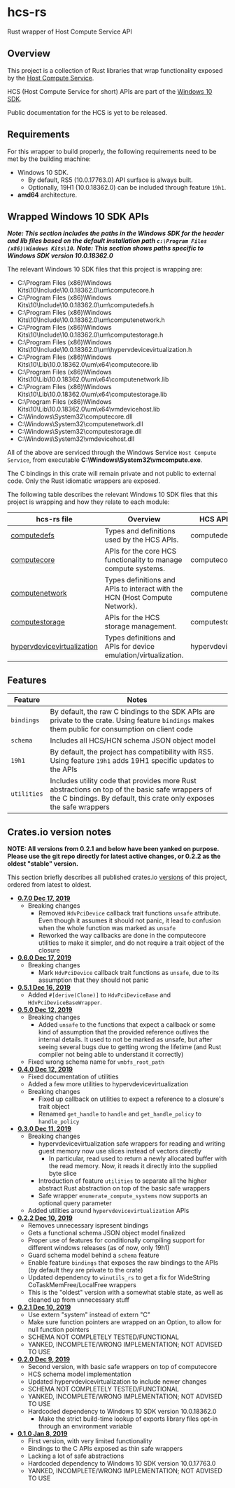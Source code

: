 # hcs-rs
Rust wrapper of Host Compute Service API

## Overview

This project is a collection of Rust libraries that wrap functionality exposed by the [Host Compute Service](https://blogs.technet.microsoft.com/virtualization/2017/01/27/introducing-the-host-compute-service-hcs/).

HCS (Host Compute Service for short) APIs are part of the [Windows 10 SDK](https://developer.microsoft.com/en-us/windows/downloads/windows-10-sdk).

Public documentation for the HCS is yet to be released.

## Requirements

For this wrapper to build properly, the following requirements need to be met by the building machine:

- Windows 10 SDK.
  - By default, RS5 (10.0.17763.0) API surface is always built.
  - Optionally, 19H1 (10.0.18362.0) can be included through feature `19h1`.
- **amd64** architecture.

## Wrapped Windows 10 SDK APIs

**_Note: This section includes the paths in the Windows SDK for the header and lib files based on the default installation path `c:\Program Files (x86)\Windows Kits\10`._**
**_Note: This section shows paths specific to Windows SDK version 10.0.18362.0_**

The relevant Windows 10 SDK files that this project is wrapping are:
- C:\Program Files (x86)\Windows Kits\10\Include\10.0.18362.0\um\computecore.h
- C:\Program Files (x86)\Windows Kits\10\Include\10.0.18362.0\um\computedefs.h
- C:\Program Files (x86)\Windows Kits\10\Include\10.0.18362.0\um\computenetwork.h
- C:\Program Files (x86)\Windows Kits\10\Include\10.0.18362.0\um\computestorage.h
- C:\Program Files (x86)\Windows Kits\10\Include\10.0.18362.0\um\hypervdevicevirtualization.h
- C:\Program Files (x86)\Windows Kits\10\Lib\10.0.18362.0\um\x64\computecore.lib
- C:\Program Files (x86)\Windows Kits\10\Lib\10.0.18362.0\um\x64\computenetwork.lib
- C:\Program Files (x86)\Windows Kits\10\Lib\10.0.18362.0\um\x64\computestorage.lib
- C:\Program Files (x86)\Windows Kits\10\Lib\10.0.18362.0\um\x64\vmdevicehost.lib
- C:\Windows\System32\computecore.dll
- C:\Windows\System32\computenetwork.dll
- C:\Windows\System32\computestorage.dll
- C:\Windows\System32\vmdevicehost.dll

All of the above are serviced through the Windows Service `Host Compute Service`, from executable **C:\Windows\System32\vmcompute.exe**.

The C bindings in this crate will remain private and not public to external code. Only the Rust idiomatic wrappers are exposed.

The following table describes the relevant Windows 10 SDK files that this project is wrapping and how they relate to each module:

| hcs-rs file | Overview | HCS API C Header file | .h path in SDK | .lib path in SDK |
| -- | -- | -- | -- | -- |
| [computedefs](/src/compute/defs.rs) | Types and definitions used by the HCS APIs. | computedefs.h | C:\Program Files (x86)\Windows Kits\10\Include\10.0.18362.0\um\computedefs.h | C:\Program Files (x86)\Windows Kits\10\Lib\10.0.18362.0\um\x64\computedefs.lib |
| [computecore](/src/computecore/mod.rs) | APIs for the core HCS functionality to manage compute systems. | computecore.h | C:\Program Files (x86)\Windows Kits\10\Include\10.0.18362.0\um\computecore.h | C:\Program Files (x86)\Windows Kits\10\Lib\10.0.18362.0\um\x64\computecore.lib |
| [computenetwork](/src/computenetwork/mod.rs) | Types definitions and APIs to interact with the HCN (Host Compute Network). | computenetwork.h | C:\Program Files (x86)\Windows Kits\10\Include\10.0.18362.0\um\computenetwork.h | C:\Program Files (x86)\Windows Kits\10\Lib\10.0.18362.0\um\x64\computenetwork.lib |
| [computestorage](/src/computestorage/mod.rs) | APIs for the HCS storage management. | computestorage.h | C:\Program Files (x86)\Windows Kits\10\Include\10.0.18362.0\um\computestorage.h | C:\Program Files (x86)\Windows Kits\10\Lib\10.0.18362.0\um\x64\computestorage.lib |
| [hypervdevicevirtualization](/src/hypervdevicevirtualization/mod.rs) | Types definitions and APIs for device emulation/virtualization. | hypervdevicevirtualization.h | C:\Program Files (x86)\Windows Kits\10\Include\10.0.18362.0\um\hypervdevicevirtualization.h | C:\Program Files (x86)\Windows Kits\10\Lib\10.0.18362.0\um\x64\vmdevicehost.lib |

## Features
| Feature | Notes |
| -- | -- |
| `bindings` | By default, the raw C bindings to the SDK APIs are private to the crate. Using feature `bindings` makes them public for consumption on client code |
| `schema` | Includes all HCS/HCN schema JSON object model |
| `19h1` | By default, the project has compatibility with RS5. Using feature `19h1` adds 19H1 specific updates to the APIs |
| `utilities` | Includes utility code that provides more Rust abstractions on top of the basic safe wrappers of the C bindings. By default, this crate only exposes the safe wrappers |

## Crates.io version notes

**NOTE: All versions from 0.2.1 and below have been yanked on purpose. Please use the git repo directly for latest active changes, or 0.2.2 as the oldest "stable" version.**

This section briefly describes all published crates.io [versions](https://crates.io/crates/hcs-rs/versions) of this project, ordered from latest to oldest.

- [**0.7.0 Dec 17, 2019**](https://crates.io/crates/hcs-rs/0.7.0)
  - Breaking changes
    - Removed `HdvPciDevice` callback trait functions `unsafe` attribute. Even though it assumes it should not panic, it lead to confusion when the whole function was marked as `unsafe`
    - Reworked the way callbacks are done in the computecore utilities to make it simpler, and do not require a trait object of the closure
- [**0.6.0 Dec 17, 2019**](https://crates.io/crates/hcs-rs/0.6.0)
  - Breaking changes
    - Mark `HdvPciDevice` callback trait functions as `unsafe`, due to its assumption that they should not panic
- [**0.5.1 Dec 16, 2019**](https://crates.io/crates/hcs-rs/0.5.1)
  - Added `#[derive(Clone)]` to `HdvPciDeviceBase` and `HdvPciDeviceBaseWrapper`.
- [**0.5.0 Dec 12, 2019**](https://crates.io/crates/hcs-rs/0.5.0)
  - Breaking changes
    - Added `unsafe` to the functions that expect a callback or some kind of assumption that the provided reference outlives the internal details. It used to not be marked as unsafe, but after seeing several bugs due to getting wrong the lifetime (and Rust compiler not being able to understand it correctly)
  - Fixed wrong schema name for `vmbfs_root_path`
- [**0.4.0 Dec 12, 2019**](https://crates.io/crates/hcs-rs/0.4.0)
  - Fixed documentation of utilities
  - Added a few more utilities to hypervdevicevirtualization
  - Breaking changes
    - Fixed up callback on utilities to expect a reference to a closure's trait object
    - Renamed `get_handle` to `handle` and `get_handle_policy` to `handle_policy`
- [**0.3.0 Dec 11, 2019**](https://crates.io/crates/hcs-rs/0.3.0)
  - Breaking changes
    - hypervdevicevirtualization safe wrappers for reading and writing guest memory now use slices instead of vectors directly
      - In particular, read used to return a newly allocated buffer with the read memory. Now, it reads it directly into the supplied byte slice
    - Introduction of feature `utilities` to separate all the higher abstract Rust abstraction on top of the basic safe wrappers
    - Safe wrapper `enumerate_compute_systems` now supports an optional query parameter
  - Added utilities around `hypervdevicevirtualization` APIs
- [**0.2.2 Dec 10, 2019**](https://crates.io/crates/hcs-rs/0.2.2)
  - Removes unnecessary ispresent bindings
  - Gets a functional schema JSON object model finalized
  - Proper use of features for conditionally compiling support for different windows releases (as of now, only 19h1)
  - Guard schema model behind a `schema` feature
  - Enable feature `bindings` that exposes the raw bindings to the APIs (by default they are private to the crate)
  - Updated dependency to `winutils_rs` to get a fix for WideString CoTaskMemFree/LocalFree wrappers
  - This is the "oldest" version with a somewhat stable state, as well as cleaned up from unnecessary stuff
- [**0.2.1 Dec 10, 2019**](https://crates.io/crates/hcs-rs/0.2.1)
  - Use extern "system" instead of extern "C"
  - Make sure function pointers are wrapped on an Option, to allow for null function pointers
  - SCHEMA NOT COMPLETELY TESTED/FUNCTIONAL
  - YANKED, INCOMPLETE/WRONG IMPLEMENTATION; NOT ADVISED TO USE
- [**0.2.0 Dec 9, 2019**](https://crates.io/crates/hcs-rs/0.2.0)
  - Second version, with basic safe wrappers on top of computecore
  - HCS schema model implementation
  - Updated hypervdevicevirtualization to include newer changes
  - SCHEMA NOT COMPLETELY TESTED/FUNCTIONAL
  - YANKED, INCOMPLETE/WRONG IMPLEMENTATION; NOT ADVISED TO USE
  - Hardcoded dependency to Windows 10 SDK version 10.0.18362.0
    - Make the strict build-time lookup of exports library files opt-in through an environment variable
- [**0.1.0 Jan 8, 2019**](https://crates.io/crates/hcs-rs/0.1.0)
  - First version, with very limited functionality
  - Bindings to the C APIs exposed as thin safe wrappers
  - Lacking a lot of safe abstractions
  - Hardcoded dependency to Windows 10 SDK version 10.0.17763.0
  - YANKED, INCOMPLETE/WRONG IMPLEMENTATION; NOT ADVISED TO USE
